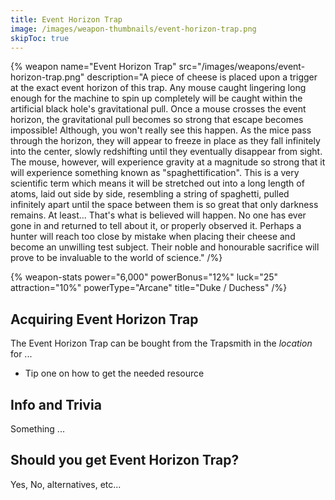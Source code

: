 ```yaml
---
title: Event Horizon Trap
image: /images/weapon-thumbnails/event-horizon-trap.png
skipToc: true
---
```


{% weapon
 name="Event Horizon Trap"
 src="/images/weapons/event-horizon-trap.png"
 description="A piece of cheese is placed upon a trigger at the exact event horizon of this trap. Any mouse caught lingering long enough for the machine to spin up completely will be caught within the artificial black hole's gravitational pull. Once a mouse crosses the event horizon, the gravitational pull becomes so strong that escape becomes impossible! Although, you won't really see this happen. As the mice pass through the horizon, they will appear to freeze in place as they fall infinitely into the center, slowly redshifting until they eventually disappear from sight. The mouse, however, will experience gravity at a magnitude so strong that it will experience something known as "spaghettification". This is a very scientific term which means it will be stretched out into a long length of atoms, laid out side by side, resembling a string of spaghetti, pulled infinitely apart until the space between them is so great that only darkness remains. At least... That's what is believed will happen. No one has ever gone in and returned to tell about it, or properly observed it. Perhaps a hunter will reach too close by mistake when placing their cheese and become an unwilling test subject. Their noble and honourable sacrifice will prove to be invaluable to the world of science."
/%}

{% weapon-stats
 power="6,000"
 powerBonus="12%"
 luck="25"
 attraction="10%"
 powerType="Arcane"
 title="Duke / Duchess"
/%}

## Acquiring Event Horizon Trap

The Event Horizon Trap can be bought from the Trapsmith in the *location* for ...

- Tip one on how to get the needed resource

## Info and Trivia

Something ...

## Should you get Event Horizon Trap?

Yes, No, alternatives, etc...

